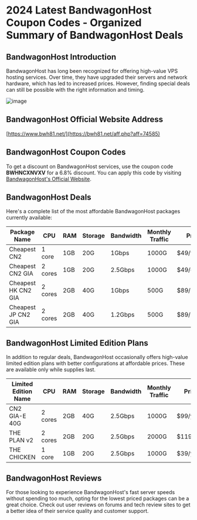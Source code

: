 # 2024 Latest BandwagonHost Coupon Codes - Organized Summary of BandwagonHost Deals

## BandwagonHost Introduction
BandwagonHost has long been recognized for offering high-value VPS hosting services. Over time, they have upgraded their servers and network hardware, which has led to increased prices. However, finding special deals can still be possible with the right information and timing.

![image](https://github.com/sissona061/BandwagonHost/assets/167608725/8999fe38-c76b-49dd-b06c-2c97470ca57e)

## BandwagonHost Official Website Address
[https://www.bwh81.net/](https://bwh81.net/aff.php?aff=74585)

## BandwagonHost Coupon Codes
To get a discount on BandwagonHost services, use the coupon code **BWHNCXNVXV** for a 6.8% discount. You can apply this code by visiting [BandwagonHost's Official Website](https://bwh81.net/aff.php?aff=74585).

## BandwagonHost Deals
Here's a complete list of the most affordable BandwagonHost packages currently available:

| Package Name       | CPU  | RAM | Storage | Bandwidth | Monthly Traffic | Price     | Details                   |
|--------------------|------|-----|---------|-----------|-----------------|-----------|---------------------------|
| Cheapest CN2       | 1 core | 1GB | 20G     | 1Gbps     | 1000G           | $49/year  | [View Details](https://bwh81.net/aff.php?aff=74585&pid=57) |
| Cheapest CN2 GIA   | 2 cores| 1GB | 20G     | 2.5Gbps   | 1000G           | $49/quarter | [View Details](https://bwh81.net/aff.php?aff=74585&pid=87) |
| Cheapest HK CN2 GIA| 2 cores| 2GB | 40G     | 1Gbps     | 500G            | $89/month | [View Details](https://bwh81.net/aff.php?aff=74585&pid=95) |
| Cheapest JP CN2 GIA| 2 cores| 2GB | 40G     | 1.2Gbps   | 500G            | $89/month | [View Details](https://bwh81.net/aff.php?aff=74585&pid=108) |

## BandwagonHost Limited Edition Plans
In addition to regular deals, BandwagonHost occasionally offers high-value limited edition plans with better configurations at affordable prices. These are available only while supplies last.

| Limited Edition Name | CPU  | RAM | Storage | Bandwidth | Monthly Traffic | Price     | Details                   |
|----------------------|------|-----|---------|-----------|-----------------|-----------|---------------------------|
| CN2 GIA-E 40G        | 2 cores| 2GB | 40G     | 2.5Gbps   | 1000G           | $99/year  | [View Details](https://bwh81.net/aff.php?aff=74585&pid=132) |
| THE PLAN v2          | 2 cores| 2GB | 20G     | 2.5Gbps   | 2000G           | $119/year | [View Details](https://bwh81.net/aff.php?aff=74585&pid=131) |
| THE CHICKEN          | 1 core | 1GB | 20G     | 2.5Gbps   | 1000G           | $39/year  | [View Details](https://bwh81.net/aff.php?aff=74585&pid=130) |

## BandwagonHost Reviews
For those looking to experience BandwagonHost's fast server speeds without spending too much, opting for the lowest priced packages can be a great choice. Check out user reviews on forums and tech review sites to get a better idea of their service quality and customer support.
